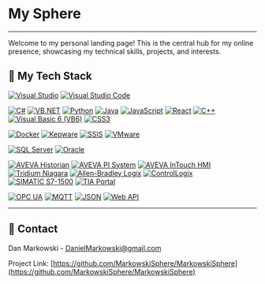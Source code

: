# My Sphere

---

Welcome to my personal landing page! This is the central hub for my online presence, showcasing my technical skills, projects, and interests.

## 🧠 My Tech Stack


[![Visual Studio](https://img.shields.io/badge/Visual%20Studio-5C2D91?style=for-the-badge&logo=visual-studio&logoColor=white)](https://visualstudio.microsoft.com/)
[![Visual Studio Code](https://img.shields.io/badge/Visual%20Studio%20Code-007ACC?style=for-the-badge&logo=visual-studio-code&logoColor=white)](https://code.visualstudio.com/)

[![C#](https://img.shields.io/badge/C%23-239120?style=for-the-badge&logo=c-sharp&logoColor=white)](https://docs.microsoft.com/en-us/dotnet/csharp/)
[![VB.NET](https://img.shields.io/badge/VB.NET-8F00FF?style=for-the-badge&logo=visual-basic&logoColor=white)](https://docs.microsoft.com/en-us/dotnet/visual-basic/)
[![Python](https://img.shields.io/badge/Python-3776AB?style=for-the-badge&logo=python&logoColor=white)](https://www.python.org/)
[![Java](https://img.shields.io/badge/Java-007396?style=for-the-badge&logo=java&logoColor=white)](https://www.java.com/)
[![JavaScript](https://img.shields.io/badge/JavaScript-F7DF1E?style=for-the-badge&logo=javascript&logoColor=black)](https://developer.mozilla.org/en-US/docs/Web/JavaScript)
[![React](https://img.shields.io/badge/React-61DAFB?style=for-the-badge&logo=react&logoColor=black)](https://react.dev/)
[![C++](https://img.shields.io/badge/C%2B%2B-00599C?style=for-the-badge&logo=c%2B%2B&logoColor=white)](https://isocpp.org/)
[![Visual Basic 6 (VB6)](https://img.shields.io/badge/Visual_Basic_6-8A2BE2?style=for-the-badge&logo=visual-basic&logoColor=white)](https://en.wikipedia.org/wiki/Visual_Basic_6.0)
[![CSS3](https://img.shields.io/badge/CSS3-1572B6?style=for-the-badge&logo=css3&logoColor=white)](https://developer.mozilla.org/en-US/docs/Web/CSS)

<!-- [![Full Stack Development](https://img.shields.io/badge/Full%20Stack%20Development-2A81D2?style=for-the-badge&logo=stackpath&logoColor=white)](https://en.wikipedia.org/wiki/Full-stack_developer) -->

[![Docker](https://img.shields.io/badge/Docker-2496ED?style=for-the-badge&logo=docker&logoColor=white)](https://www.docker.com/)
[![Kepware](https://img.shields.io/badge/Kepware-65727F?style=for-the-badge&logo=settings&logoColor=white)](https://www.kepware.com/)
[![SSIS](https://img.shields.io/badge/SSIS-007ACC?style=for-the-badge&logo=microsoftsqlserver&logoColor=white)](https://learn.microsoft.com/en-us/sql/integration-services/sql-server-integration-services)
[![VMware](https://img.shields.io/badge/VMware-607185?style=for-the-badge&logo=vmware&logoColor=white)](https://www.vmware.com/)



[![SQL Server](https://img.shields.io/badge/SQL%20Server-CC2927?style=for-the-badge&logo=microsoft-sql-server&logoColor=white)](https://www.microsoft.com/en-us/sql-server)
[![Oracle](https://img.shields.io/badge/Oracle-F80000?style=for-the-badge&logo=oracle&logoColor=white)](https://www.oracle.com/)

[![AVEVA Historian](https://img.shields.io/badge/AVEVA%20Historian-007ACC?style=for-the-badge&logo=appveyor&logoColor=white)](https://www.aveva.com/en/products/historian/)
[![AVEVA PI System](https://img.shields.io/badge/AVEVA%20PI%20System-007ACC?style=for-the-badge&logo=linux&logoColor=white)](https://www.aveva.com/en/products/aveva-pi-system/)
[![AVEVA InTouch HMI](https://img.shields.io/badge/AVEVA%20InTouch%20HMI-00A9E0?style=for-the-badge&logo=monitor&logoColor=white)](https://www.aveva.com/en/products/intouch-hmi/)
[![Tridium Niagara](https://img.shields.io/badge/Tridium%20Niagara-1C4C7D?style=for-the-badge&logo=globe&logoColor=white)](https://www.tridium.com/us/en/products/niagara)
[![Allen-Bradley Logix](https://img.shields.io/badge/Allen--Bradley_Logix-FF6600?style=for-the-badge&logo=rockwellautomation&logoColor=white)](https://www.rockwellautomation.com/en-us/products/hardware/allen-bradley/programmable-controllers.html)
[![ControlLogix](https://img.shields.io/badge/ControlLogix-FF6600?style=for-the-badge&logo=rockwellautomation&logoColor=white)](https://www.rockwellautomation.com/en-us/products/hardware/allen-bradley/programmable-controllers/largelarge-system.html)
[![SIMATIC S7-1500](https://img.shields.io/badge/SIMATIC_S7--1500-005696?style=for-the-badge&logo=siemens&logoColor=white)](https://new.siemens.com/global/en/products/automation/systems/industrial/plc/simatic-s7-controller/s7-1500.html)
[![TIA Portal](https://img.shields.io/badge/TIA_Portal-005696?style=for-the-badge&logo=siemens&logoColor=white)](https://new.siemens.com/global/en/products/automation/systems/industrial/plc/simatic-software/tia-portal.html)



[![OPC UA](https://img.shields.io/badge/OPC%20UA-F48400?style=for-the-badge&logo=microsoftexcel&logoColor=white)](https://opcfoundation.org/developer-tools/specifications-unified-architecture/)
[![MQTT](https://img.shields.io/badge/MQTT-65BE3C?style=for-the-badge&logo=mqtt&logoColor=white)](https://mqtt.org/)
[![JSON](https://img.shields.io/badge/JSON-000000?style=for-the-badge&logo=json&logoColor=white)](https://www.json.org/json-en.html)
[![Web API](https://img.shields.io/badge/Web%20API-F3722C?style=for-the-badge&logo=code&logoColor=white)](https://en.wikipedia.org/wiki/Web_API)



---

## 📧 Contact

Dan Markowski - [DanielMarkowski@gmail.com](mailto:DanielMarkowski@gmail.com)

Project Link: [https://github.com/MarkowskiSphere/MarkowskiSphere](https://github.com/MarkowskiSphere/MarkowskiSphere)